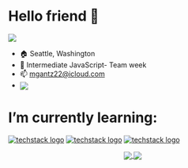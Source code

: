 

# Hello friend 👋



<p align="left">
<a href="https://github.com/harish-sethuraman/readme-components">
<img  src="https://readme-components.vercel.app/api?component=text&textfill=000000&text=IM%20MITCHELL%&
fill=linear-gradient%2862deg%2C%20%238EC5FC%200%25%2C%20%23E0C3FC%20100%25%29%3B%0A">
</a>
</p>

- 🏠 Seattle, Washington
- 🔭 Intermediate JavaScript- Team week
- 📫 mgantz22@icloud.com
- <a href="www.linkedin.com/in/mitchell-gantz"><img align="center" src="https://img.shields.io/badge/linkedIn-0077b5?style=for-the-badge&logo=linkedIn&logoColor=ffffff"></a>

# I’m currently learning:

<p align="left">

  [![techstack logo](https://readme-components.vercel.app/api?component=logo&logo=CSharp&textfill=000000&animation=spin&fill=linear-gradient%2862deg%2C%20%238EC5FC%200%25%2C%20%23E0C3FC%20100%25%29%3B%0A)](https://github.com/harish-sethuraman/readme-components)
  [![techstack logo](https://readme-components.vercel.app/api?component=logo&logo=React&textfill=000000&animation=spin&fill=linear-gradient%2862deg%2C%20%238EC5FC%200%25%2C%20%23E0C3FC%20100%25%29%3B%0A)](https://github.com/harish-sethuraman/readme-components)
   [![techstack logo](https://readme-components.vercel.app/api?component=logo&logo=JavaScript&textfill=000000&animation=spin&fill=linear-gradient%2862deg%2C%20%238EC5FC%200%25%2C%20%23E0C3FC%20100%25%29%3B%0A)](https://github.com/harish-sethuraman/readme-components)
</p>

<p align="center">
<a href="https://github.com/anuraghazra/github-readme-stats">
  <img align="center" src="https://github-readme-stats.vercel.app/api?username=mgantz22&show_icons=true&theme=gotham&hide=issues&count_private=true" />
</a>
<a href="https://github.com/anuraghazra/github-readme-stats">
  <img align="center" src="https://github-readme-stats.vercel.app/api/top-langs/?username=mgantz22&layout=compact&theme=gotham&" />
</a></p>


<!--
**MGantz22/Mgantz22** is a ✨ _special_ ✨ repository because its `README.md` (this file) appears on your GitHub profile.

Here are some ideas to get you started:

- 🔭 I’m currently working on ...
- 🌱 I’m currently learning ...
- 👯 I’m looking to collaborate on ...
- 🤔 I’m looking for help with ...
- 💬 Ask me about ...
- 📫 How to reach me: ...
- 😄 Pronouns: ...
- ⚡ Fun fact: ...
-->